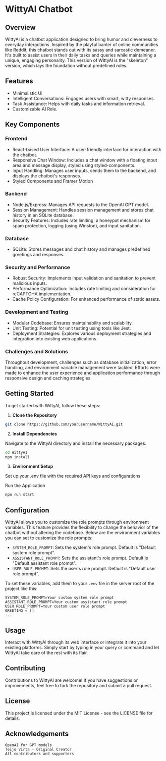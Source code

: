 

# WittyAI Chatbot
## Overview
WittyAI is a chatbot application designed to bring humor and cleverness to everyday interactions. Inspired by the playful banter of online communities like Reddit, this chatbot stands out with its sassy and sarcastic demeanor. It's built to assist users in their daily tasks and queries while maintaining a unique, engaging personality. This version of WittyAI is the "skeleton" version, which lays the foundation without predefined roles.

## Features
- Minimalistic UI
- Intelligent Conversations: Engages users with smart, witty responses.
- Task Assistance: Helps with daily tasks and information retrieval.
- Customizable AI Role. 

## Key Components
### Frontend

- React-based User Interface: A user-friendly interface for interaction with the chatbot.
- Responsive Chat Window: Includes a chat window with a floating input area and message display, styled using styled-components.
- Input Handling: Manages user inputs, sends them to the backend, and displays the chatbot's responses.
- Styled Components and Framer Motion
### Backend

- Node.js/Express: Manages API requests to the OpenAI GPT model.
- Session Management: Handles session management and stores chat history in an SQLite database.
- Security Features: Includes rate limiting, a honeypot mechanism for spam protection, logging (using Winston), and input sanitation.

### Database
- SQLite: Stores messages and chat history and manages predefined greetings and responses.

### Security and Performance

- Robust Security: Implements input validation and sanitation to prevent malicious inputs.
- Performance Optimization: Includes rate limiting and consideration for reCAPTCHA implementation.
- Cache Policy Configuration: For enhanced performance of static assets.

### Development and Testing

- Modular Codebase: Ensures maintainability and scalability.
- Unit Testing: Potential for unit testing using tools like Jest.
- Deployment Strategies: Explores various deployment strategies and integration into existing web applications.

### Challenges and Solutions

Throughout development, challenges such as database initialization, error handling, and environment variable management were tackled. Efforts were made to enhance the user experience and application performance through responsive design and caching strategies.

## Getting Started

To get started with WittyAI, follow these steps:

1. **Clone the Repository**

```bash
git clone https://github.com/yourusername/WittyAI.git
```

2. **Install Dependencies**

Navigate to the WittyAI directory and install the necessary packages.

```bash
cd WittyAI
npm install
```
3. **Environment Setup**

Set up your .env file with the required API keys and configurations.

Run the Application

```bash
npm run start
```

## Configuration

WittyAI allows you to customize the role prompts through environment variables. This feature provides the flexibility to change the behavior of the chatbot without altering the codebase. Below are the environment variables you can set to customize the role prompts:

- `SYSTEM_ROLE_PROMPT`: Sets the system's role prompt. Default is "Default system role prompt".
- `ASSISTANT_ROLE_PROMPT`: Sets the assistant's role prompt. Default is "Default assistant role prompt".
- `USER_ROLE_PROMPT`: Sets the user's role prompt. Default is "Default user role prompt".

To set these variables, add them to your `.env` file in the server root of the project like this:

```env
SYSTEM_ROLE_PROMPT=Your custom system role prompt
ASSISTANT_ROLE_PROMPT=Your custom assistant role prompt
USER_ROLE_PROMPT=Your custom user role prompt
GREETING = []
...
```
## Usage

Interact with WittyAI through its web interface or integrate it into your existing platforms. Simply start by typing in your query or command and let WittyAI take care of the rest with its flair.

## Contributing

Contributions to WittyAI are welcome! If you have suggestions or improvements, feel free to fork the repository and submit a pull request.
## License

This project is licensed under the MIT License - see the LICENSE file for details.

## Acknowledgements
    OpenAI for GPT models
    Teijo Virta - Original Creator
    All contributors and supporters